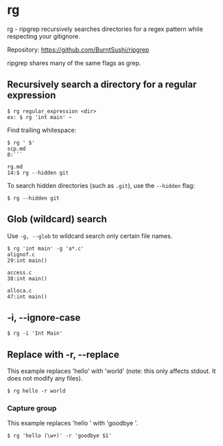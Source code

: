 # rg

rg - ripgrep recursively searches directories for a regex pattern while respecting your gitignore.

Repository: https://github.com/BurntSushi/ripgrep

ripgrep shares many of the same flags as grep.

## Recursively search a directory for a regular expression
```
$ rg regular_expression <dir>
ex: $ rg 'int main' ~
```

Find trailing whitespace:
```
$ rg ' $'
scp.md
8:``` 

rg.md
14:$ rg --hidden git
```

To search hidden directories (such as `.git`), use the `--hidden` flag:
```
$ rg --hidden git
```

## Glob (wildcard) search
Use `-g, --glob` to wildcard search only certain file names.
```
$ rg 'int main' -g 'a*.c'
alignof.c
29:int main()

access.c
38:int main()

alloca.c
47:int main()
```

## -i, --ignore-case
`$ rg -i 'Int Main'`

## Replace with -r, --replace
This example replaces 'hello' with 'world' (note: this only affects stdout. It does not modify any files).

`$ rg hello -r world`

### Capture group
This example replaces 'hello <word>' with 'goodbye <word>'.

`$ rg 'hello (\w+)' -r 'goodbye $1'`
